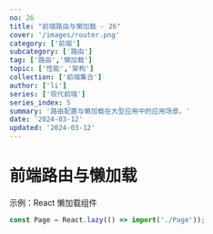 ```yaml
---
no: 26
title: "前端路由与懒加载 - 26"
cover: '/images/router.png'
category: ['前端']
subcategory: ['路由']
tag: ['路由','懒加载']
topic: ['性能','架构']
collection: ['前端集合']
author: ['li']
series: ['现代前端']
series_index: 5
summary: '路由配置与懒加载在大型应用中的应用场景。'
date: '2024-03-12'
updated: '2024-03-12'
---
```


# 前端路由与懒加载

示例：React 懒加载组件

```js
const Page = React.lazy(() => import('./Page'));
```
